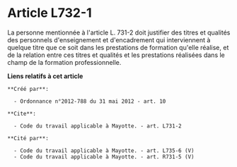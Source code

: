 # Article L732-1

La personne mentionnée à l'article L. 731-2 doit justifier des titres et qualités des personnels d'enseignement et
d'encadrement qui interviennent à quelque titre que ce soit dans les prestations de formation qu'elle réalise, et de la
relation entre ces titres et qualités et les prestations réalisées dans le champ de la formation professionnelle.

**Liens relatifs à cet article**

	**Créé par**:

	  - Ordonnance n°2012-788 du 31 mai 2012 - art. 10

	**Cite**:

	  - Code du travail applicable à Mayotte. - art. L731-2

	**Cité par**:

	  - Code du travail applicable à Mayotte. - art. L735-6 (V)
	  - Code du travail applicable à Mayotte. - art. R731-5 (V)

